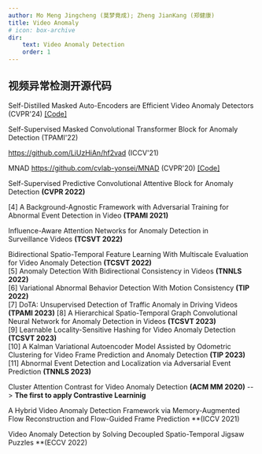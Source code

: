 ```yaml
---
author: Mo Meng Jingcheng (莫梦竟成); Zheng JianKang (郑健康)
title: Video Anomaly
# icon: box-archive
dir:
    text: Video Anomaly Detection
    order: 1
---
```


## 视频异常检测开源代码


Self-Distilled Masked Auto-Encoders are Efficient Video Anomaly Detectors (CVPR'24) [[Code]](https://github.com/ristea/aed-mae)

Self-Supervised Masked Convolutional  Transformer Block for Anomaly Detection (TPAMI'22)

https://github.com/LiUzHiAn/hf2vad (ICCV'21)


MNAD
https://github.com/cvlab-yonsei/MNAD (CVPR'20) [[Code]](https://github.com/cvlab-yonsei/MNAD)



Self-Supervised Predictive Convolutional Attentive Block for Anomaly Detection **(CVPR 2022)**


[4]  A Background-Agnostic Framework with Adversarial Training for Abnormal Event Detection in Video **(TPAMI 2021)**  

Influence-Aware Attention Networks for Anomaly Detection in Surveillance Videos **(TCSVT 2022)** 

Bidirectional Spatio-Temporal Feature Learning With Multiscale Evaluation for Video Anomaly Detection **(TCSVT 2022)**  
[5]  Anomaly Detection With Bidirectional Consistency in Videos **(TNNLS 2022)**  
[6]  Variational Abnormal Behavior Detection With Motion Consistency **(TIP 2022)**  
[7]  DoTA: Unsupervised Detection of Traffic Anomaly in Driving Videos **(TPAMI 2023)**
[8]  A Hierarchical Spatio-Temporal Graph Convolutional Neural Network for Anomaly Detection in Videos **(TCSVT 2023)**  
[9]  Learnable Locality-Sensitive Hashing for Video Anomaly Detection **(TCSVT 2023)**  
[10]  A Kalman Variational Autoencoder Model Assisted by Odometric Clustering for Video Frame Prediction and Anomaly Detection **(TIP 2023)**
[11]  Abnormal Event Detection and Localization via Adversarial Event Prediction **(TNNLS 2023)**  


Cluster Attention Contrast for Video Anomaly Detection **(ACM MM 2020)** --> **The first to apply Contrastive Learninig** 

A Hybrid Video Anomaly Detection Framework via Memory-Augmented Flow Reconstruction and Flow-Guided Frame Prediction **(ICCV 2021)

Video Anomaly Detection by Solving Decoupled Spatio-Temporal Jigsaw Puzzles **(ECCV 2022)
